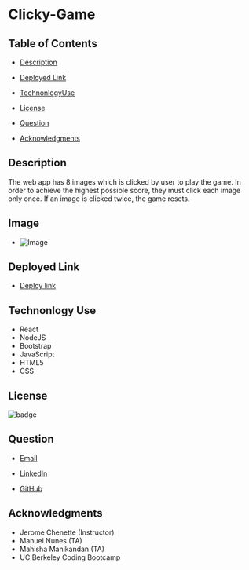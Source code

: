 # Clicky-Game

## Table of Contents

- [Description](#description)

- [Deployed Link](#deployed-link)

- [TechnonlogyUse](#Technonlogy-Use)

- [License](#License)

- [Question](#Question)

- [Acknowledgments](#Acknowledgments)

## Description

The web app has 8 images which is clicked by user to play the game. In order to achieve the highest possible score, they must click each image only once. If an image is clicked twice, the game resets.

## Image

- ![Image](Clickygame/src/assets/images/clickygame.png)

## Deployed Link

- [Deploy link](https://abuyem1.github.io/Clickygame/)

## Technonlogy Use

- React
- NodeJS
- Bootstrap
- JavaScript
- HTML5
- CSS

## License

![badge](https://shields.io/badge/license-MIT-green)

## Question

- [Email](abuye20@yahoo.com)

- [LinkedIn](https://www.linkedin.com/in/abuye-mamuye-5a49921b0/)

- [GitHub](https://github.com/AbuyeM1)

## Acknowledgments

- Jerome Chenette (Instructor)
- Manuel Nunes (TA)
- Mahisha Manikandan (TA)
- UC Berkeley Coding Bootcamp
